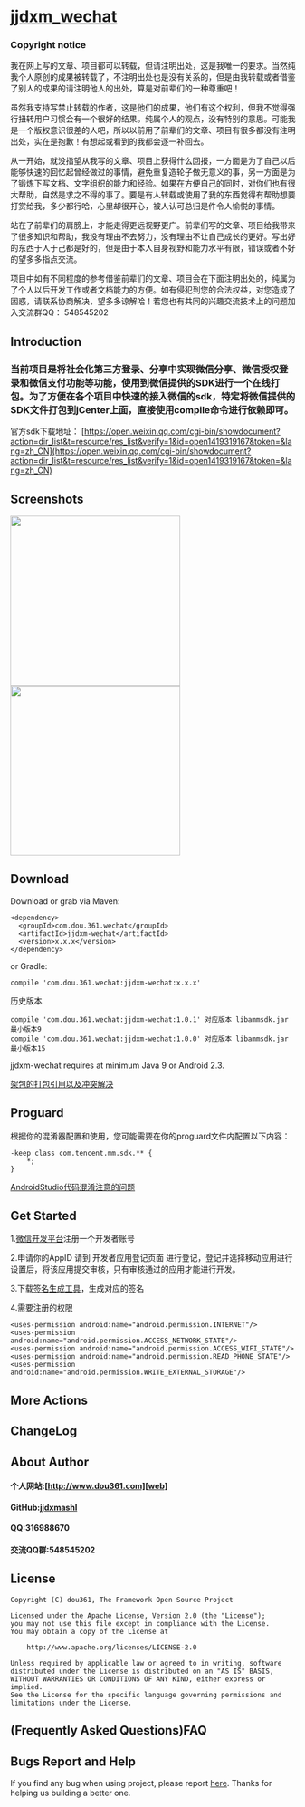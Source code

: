 # [jjdxm_wechat][project] #

### Copyright notice ###

我在网上写的文章、项目都可以转载，但请注明出处，这是我唯一的要求。当然纯我个人原创的成果被转载了，不注明出处也是没有关系的，但是由我转载或者借鉴了别人的成果的请注明他人的出处，算是对前辈们的一种尊重吧！

虽然我支持写禁止转载的作者，这是他们的成果，他们有这个权利，但我不觉得强行扭转用户习惯会有一个很好的结果。纯属个人的观点，没有特别的意思。可能我是一个版权意识很差的人吧，所以以前用了前辈们的文章、项目有很多都没有注明出处，实在是抱歉！有想起或看到的我都会逐一补回去。

从一开始，就没指望从我写的文章、项目上获得什么回报，一方面是为了自己以后能够快速的回忆起曾经做过的事情，避免重复造轮子做无意义的事，另一方面是为了锻炼下写文档、文字组织的能力和经验。如果在方便自己的同时，对你们也有很大帮助，自然是求之不得的事了。要是有人转载或使用了我的东西觉得有帮助想要打赏给我，多少都行哈，心里却很开心，被人认可总归是件令人愉悦的事情。

站在了前辈们的肩膀上，才能走得更远视野更广。前辈们写的文章、项目给我带来了很多知识和帮助，我没有理由不去努力，没有理由不让自己成长的更好。写出好的东西于人于己都是好的，但是由于本人自身视野和能力水平有限，错误或者不好的望多多指点交流。

项目中如有不同程度的参考借鉴前辈们的文章、项目会在下面注明出处的，纯属为了个人以后开发工作或者文档能力的方便。如有侵犯到您的合法权益，对您造成了困惑，请联系协商解决，望多多谅解哈！若您也有共同的兴趣交流技术上的问题加入交流群QQ： 548545202

## Introduction ##
### 当前项目是将社会化第三方登录、分享中实现微信分享、微信授权登录和微信支付功能等功能，使用到微信提供的SDK进行一个在线打包。为了方便在各个项目中快速的接入微信的sdk，特定将微信提供的SDK文件打包到jCenter上面，直接使用compile命令进行依赖即可。 ###

官方sdk下载地址： [https://open.weixin.qq.com/cgi-bin/showdocument?action=dir_list&t=resource/res_list&verify=1&id=open1419319167&token=&lang=zh_CN](https://open.weixin.qq.com/cgi-bin/showdocument?action=dir_list&t=resource/res_list&verify=1&id=open1419319167&token=&lang=zh_CN)

## Screenshots ##

<img src="https://raw.githubusercontent.com/jjdxmashl/jjdxm_wechat/master/screenshots/icon01.png" width="300"> 
<img src="https://raw.githubusercontent.com/jjdxmashl/jjdxm_wechat/master/screenshots/icon02.png" width="300"> 

## Download ##


Download or grab via Maven:

	<dependency>
	  <groupId>com.dou.361.wechat</groupId>
	  <artifactId>jjdxm-wechat</artifactId>
	  <version>x.x.x</version>
	</dependency>

or Gradle:

	compile 'com.dou.361.wechat:jjdxm-wechat:x.x.x'

历史版本

    compile 'com.dou.361.wechat:jjdxm-wechat:1.0.1' 对应版本 libammsdk.jar 最小版本9
	compile 'com.dou.361.wechat:jjdxm-wechat:1.0.0' 对应版本 libammsdk.jar 最小版本15

jjdxm-wechat requires at minimum Java 9 or Android 2.3.

[架包的打包引用以及冲突解决][jaraar]

## Proguard ##

根据你的混淆器配置和使用，您可能需要在你的proguard文件内配置以下内容：

	-keep class com.tencent.mm.sdk.** {
   		*;
	}


[AndroidStudio代码混淆注意的问题][minify]

## Get Started ##

1.[微信开发平台][openwechat]注册一个开发者账号

2.申请你的AppID
请到 开发者应用登记页面 进行登记，登记并选择移动应用进行设置后，将该应用提交审核，只有审核通过的应用才能进行开发。

3.下载[签名生成工具][downsignapk]，生成对应的签名

4.需要注册的权限

	<uses-permission android:name="android.permission.INTERNET"/>
	<uses-permission android:name="android.permission.ACCESS_NETWORK_STATE"/>
	<uses-permission android:name="android.permission.ACCESS_WIFI_STATE"/>
	<uses-permission android:name="android.permission.READ_PHONE_STATE"/>
	<uses-permission android:name="android.permission.WRITE_EXTERNAL_STORAGE"/>

## More Actions ##

## ChangeLog ##

## About Author ##

#### 个人网站:[http://www.dou361.com][web] ####
#### GitHub:[jjdxmashl][github] ####
#### QQ:316988670 ####
#### 交流QQ群:548545202 ####


## License ##

    Copyright (C) dou361, The Framework Open Source Project
    
    Licensed under the Apache License, Version 2.0 (the "License");
    you may not use this file except in compliance with the License.
    You may obtain a copy of the License at
    
     	http://www.apache.org/licenses/LICENSE-2.0
    
    Unless required by applicable law or agreed to in writing, software
    distributed under the License is distributed on an "AS IS" BASIS,
    WITHOUT WARRANTIES OR CONDITIONS OF ANY KIND, either express or implied.
    See the License for the specific language governing permissions and
    limitations under the License.

## (Frequently Asked Questions)FAQ ##
## Bugs Report and Help ##

If you find any bug when using project, please report [here][issues]. Thanks for helping us building a better one.



[web]:http://www.dou361.com
[github]:https://github.com/jjdxmashl/
[project]:https://github.com/jjdxmashl/jjdxm_wechat/
[issues]:https://github.com/jjdxmashl/jjdxm_wechat/issues/new
[downapk]:https://raw.githubusercontent.com/jjdxmashl/jjdxm_wechat/master/apk/app-debug.apk
[downsignapk]:https://raw.githubusercontent.com/jjdxmashl/jjdxm_wechat/master/Gen_Signature_Android2.apk
[lastaar]:https://raw.githubusercontent.com/jjdxmashl/jjdxm_wechat/master/release/jjdxm-wechat-1.0.0.aar
[lastjar]:https://raw.githubusercontent.com/jjdxmashl/jjdxm_wechat/master/release/jjdxm-wechat-1.0.0.jar
[icon01]:https://raw.githubusercontent.com/jjdxmashl/jjdxm_wechat/master/screenshots/icon01.png
[icon02]:https://raw.githubusercontent.com/jjdxmashl/jjdxm_wechat/master/screenshots/icon02.png
[jaraar]:https://github.com/jjdxmashl/jjdxm_ecodingprocess/blob/master/架包的打包引用以及冲突解决.md
[minify]:https://github.com/jjdxmashl/jjdxm_ecodingprocess/blob/master/AndroidStudio代码混淆注意的问题.md
[openwechat]:https://open.weixin.qq.com